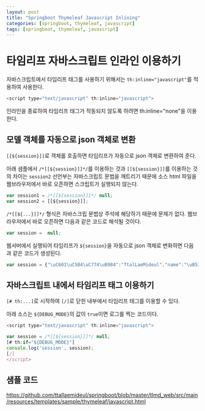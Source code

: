 ```yaml
---
layout: post
title: "Springboot Thymeleaf Javascript Inlining"
categories: [springboot, thymeleaf, javascript]
tags: [springboot, thymeleaf, javascript]
---
```


# 타임리프 자바스크립트 인라인 이용하기

자바스크립트에서 타임리프 태그를 사용하기 위해서는 `th:inline="javascript"`를 적용하여 사용한다.

```js
<script type="text/javascript" th:inline="javascript">
```

인라인을 종료하여 타임리프 태그가 작동되지 않도록 하려면 th:inline="none"을 이용한다.

## 모델 객체를 자동으로 json 객체로 변환

`[[${session}]]`로 객체를 호출하면 타임리프가 자동으로 json 객체로 변환하여 준다.

아래 샘플에서 `/*[[${session}]]*/`를 이용하는 것과 `[[${session}]]`를 이용하는 것의 차이는 
`session2` 선언부는 자바스크립트 문법을 깨트리기 때문에 소스 html 파일을 웹브라우저에서 바로 오픈하면 스크립트가 실행되지 않는다.

```js
var session1 = /*[[${session}]]*/ null;
var session2 = [[${session}]];
```

`/*[[${...}]]*/` 형식은 자바스크립 문법상 주석에 해당하기 때문에 문제가 없다. 웹브라우저에서 바로 오픈하면 다음과 같은 코드로 해석될 것이다.

```js
var session =  null;
```

웹서버에서 실행되어 타임리프가 `${session}`을 자동으로 json 객체로 변화하면 다음과 같은 코드가 생성된다.

```js
var session = {"\uC601\uC5B4\uC774\uB984":"TtalLaeMideul","name":"\uB538\uB0B4\uBBF8\uB4E4","key_x":"from session"};
```

## 자바스크립트 내에서 타임리프 태그 이용하기

`[# th:...]`로 시작하여 `[/]`로 닫힌 내부에서 타임리프 태그를 이용할 수 있다.

아래 소스는 `${DEBUG_MODE}`의 값이 `true`이면 로그를 찍는 코드이다.

```js
<script type="text/javascript" th:inline="javascript">

var session = /*[[${session}]]*/ null;
[# th:if="${DEBUG_MODE}"]
console.log('session', session);
[/]
</script>
```

## 샘플 코드

https://github.com/ttallaemideul/springboot/blob/master/tlmd_web/src/main/resources/templates/sample/thymeleaf/javascript.html